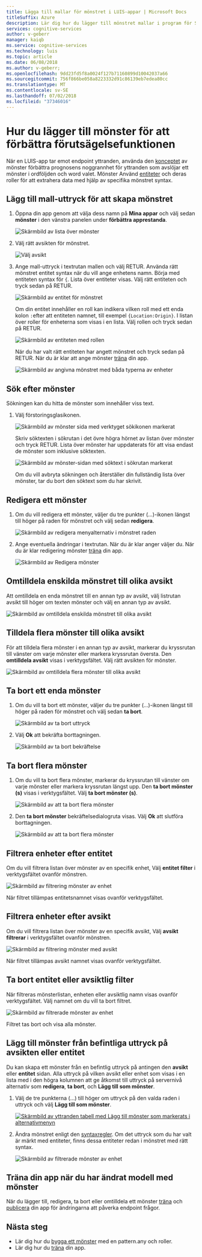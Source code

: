 ```yaml
---
title: Lägga till mallar för mönstret i LUIS-appar | Microsoft Docs
titleSuffix: Azure
description: Lär dig hur du lägger till mönstret mallar i program för Språkförståelse (LUIS) att förbättra förutsägelsefunktionen.
services: cognitive-services
author: v-geberr
manager: kaiqb
ms.service: cognitive-services
ms.technology: luis
ms.topic: article
ms.date: 06/08/2018
ms.author: v-geberr;
ms.openlocfilehash: 9dd23fd5f8a0024f127b71160899d10042037a66
ms.sourcegitcommit: 756f866be058a8223332d91c86139eb7edea80cc
ms.translationtype: MT
ms.contentlocale: sv-SE
ms.lasthandoff: 07/02/2018
ms.locfileid: "37346016"
---
```

# <a name="how-to-add-patterns-to-improve-prediction-accuracy"></a>Hur du lägger till mönster för att förbättra förutsägelsefunktionen
När en LUIS-app tar emot endpoint yttranden, använda den [konceptet](luis-concept-patterns.md) av mönster förbättra prognosens noggrannhet för yttranden som avslöjar ett mönster i ordföljden och word valet. Mönster Använd [entiteter](luis-concept-entity-types.md) och deras roller för att extrahera data med hjälp av specifika mönstret syntax. 

## <a name="add-template-utterance-to-create-pattern"></a>Lägg till mall-uttryck för att skapa mönstret
1. Öppna din app genom att välja dess namn på **Mina appar** och välj sedan **mönster** i den vänstra panelen under **förbättra apprestanda**.

    ![Skärmbild av lista över mönster](./media/luis-how-to-model-intent-pattern/patterns-1.png)

2. Välj rätt avsikten för mönstret. 

    ![Välj avsikt](./media/luis-how-to-model-intent-pattern/patterns-2.png)

3. Ange mall-uttryck i textrutan mallen och välj RETUR. Använda rätt mönstret entitet syntax när du vill ange enhetens namn. Börja med entiteten syntax för `{`. Lista över entiteter visas. Välj rätt entiteten och tryck sedan på RETUR. 

    ![Skärmbild av entitet för mönstret](./media/luis-how-to-model-intent-pattern/patterns-3.png)

    Om din entitet innehåller en roll kan indikera vilken roll med ett enda kolon `:`efter att entiteten namnet, till exempel `{Location:Origin}`. I listan över roller för enheterna som visas i en lista. Välj rollen och tryck sedan på RETUR. 

    ![Skärmbild av entiteten med rollen](./media/luis-how-to-model-intent-pattern/patterns-4.png)

    När du har valt rätt entiteten har angett mönstret och tryck sedan på RETUR. När du är klar att ange mönster [träna](luis-how-to-train.md) din app.

    ![Skärmbild av angivna mönstret med båda typerna av enheter](./media/luis-how-to-model-intent-pattern/patterns-5.png)

## <a name="search-patterns"></a>Sök efter mönster
Sökningen kan du hitta de mönster som innehåller viss text.  

1. Välj förstoringsglasikonen.

    ![Skärmbild av mönster sida med verktyget sökikonen markerat](./media/luis-how-to-model-intent-pattern/search-icon.png)

    Skriv söktexten i sökrutan i det övre högra hörnet av listan över mönster och tryck RETUR. Lista över mönster har uppdaterats för att visa endast de mönster som inklusive söktexten.

    ![Skärmbild av mönster-sidan med söktext i sökrutan markerat](./media/luis-how-to-model-intent-pattern/search-text.png)

    Om du vill avbryta sökningen och återställer din fullständig lista över mönster, tar du bort den söktext som du har skrivit.

<!-- TBD: should I be able to click on the magnifying glass again to close the search box? It doesn't reset the list. -->

## <a name="edit-a-pattern"></a>Redigera ett mönster
1. Om du vill redigera ett mönster, väljer du tre punkter (...)-ikonen längst till höger på raden för mönstret och välj sedan **redigera**. 

    ![Skärmbild av redigera menyalternativ i mönstret raden](./media/luis-how-to-model-intent-pattern/patterns-three-dots.png) 

2. Ange eventuella ändringar i textrutan. När du är klar anger väljer du. När du är klar redigering mönster [träna](luis-how-to-train.md) din app.

    ![Skärmbild av Redigera mönster](./media/luis-how-to-model-intent-pattern/edit-pattern.png)

## <a name="reassign-individual-pattern-to-different-intent"></a>Omtilldela enskilda mönstret till olika avsikt

Att omtilldela en enda mönstret till en annan typ av avsikt, välj listrutan avsikt till höger om texten mönster och välj en annan typ av avsikt.

![Skärmbild av omtilldela enskilda mönstret till olika avsikt](./media/luis-how-to-model-intent-pattern/reassign-individual-pattern.png)

## <a name="reassign-several-patterns-to-different-intent"></a>Tilldela flera mönster till olika avsikt

För att tilldela flera mönster i en annan typ av avsikt, markerar du kryssrutan till vänster om varje mönster eller markera kryssrutan översta. Den **omtilldela avsikt** visas i verktygsfältet. Välj rätt avsikten för mönster. 

![Skärmbild av omtilldela flera mönster till olika avsikt](./media/luis-how-to-model-intent-pattern/reassign-many-patterns.png)

## <a name="delete-a-single-pattern"></a>Ta bort ett enda mönster

1. Om du vill ta bort ett mönster, väljer du tre punkter (...)-ikonen längst till höger på raden för mönstret och välj sedan **ta bort**. 

    ![Skärmbild av ta bort uttryck](./media/luis-how-to-model-intent-pattern/patterns-three-dots-ddl.png)

2. Välj **Ok** att bekräfta borttagningen.

    ![Skärmbild av ta bort bekräftelse](./media/luis-how-to-model-intent-pattern/confirm-delete.png)

## <a name="delete-several-patterns"></a>Ta bort flera mönster

1. Om du vill ta bort flera mönster, markerar du kryssrutan till vänster om varje mönster eller markera kryssrutan längst upp. Den **ta bort mönster (s)** visas i verktygsfältet. Välj **ta bort mönster (s)**.  

    ![Skärmbild av att ta bort flera mönster](./media/luis-how-to-model-intent-pattern/delete-many-patterns.png)

2. Den **ta bort mönster** bekräftelsedialogruta visas. Välj **Ok** att slutföra borttagningen.

    ![Skärmbild av att ta bort flera mönster](./media/luis-how-to-model-intent-pattern/delete-many-patterns-confirmation.png)

## <a name="filter-pattern-list-by-entity"></a>Filtrera enheter efter entitet

Om du vill filtrera listan över mönster av en specifik enhet, Välj **entitet filter** i verktygsfältet ovanför mönstren. 

![Skärmbild av filtrering mönster av enhet](./media/luis-how-to-model-intent-pattern/filter-entities-1.png)

När filtret tillämpas entitetsnamnet visas ovanför verktygsfältet. 

## <a name="filter-pattern-list-by-intent"></a>Filtrera enheter efter avsikt

Om du vill filtrera listan över mönster av en specifik avsikt, Välj **avsikt filtrerar** i verktygsfältet ovanför mönstren. 

![Skärmbild av filtrering mönster med avsikt](./media/luis-how-to-model-intent-pattern/filter-intents-1.png)

När filtret tillämpas avsikt namnet visas ovanför verktygsfältet. 

## <a name="remove-entity-or-intent-filter"></a>Ta bort entitet eller avsiktlig filter
När filtreras mönsterlistan, enheten eller avsiktlig namn visas ovanför verktygsfältet. Välj namnet om du vill ta bort filtret.

![Skärmbild av filtrerade mönster av enhet](./media/luis-how-to-model-intent-pattern/filter-entities-2.png)

Filtret tas bort och visa alla mönster. 

## <a name="add-pattern-from-existing-utterance-on-intent-or-entity-page"></a>Lägg till mönster från befintliga uttryck på avsikten eller entitet
Du kan skapa ett mönster från en befintlig uttryck på antingen den **avsikt** eller **entitet** sidan. Alla uttryck på vilken avsikt eller enhet som visas i en lista med i den högra kolumnen att ge åtkomst till uttryck på servernivå alternativ som **redigera**, **ta bort**, och **Lägg till som mönster**.

1. Välj de tre punkterna (...) till höger om uttryck på den valda raden i uttryck och välj **Lägg till som mönster**.

    [![](./media/luis-how-to-model-intent-pattern/add-pattern-from-utterance.png "Skärmbild av yttranden tabell med Lägg till mönster som markerats i alternativmenyn")](./media/luis-how-to-model-intent-pattern/add-pattern-from-utterance.png)

2. Ändra mönstret enligt den [syntaxregler](luis-concept-patterns.md#pattern-syntax). Om det uttryck som du har valt är märkt med entiteter, finns dessa entiteter redan i mönstret med rätt syntax.

    ![Skärmbild av filtrerade mönster av enhet](./media/luis-how-to-model-intent-pattern/confirm-patterns-modal.png)

## <a name="train-your-app-after-changing-model-with-patterns"></a>Träna din app när du har ändrat modell med mönster
När du lägger till, redigera, ta bort eller omtilldela ett mönster [träna](luis-how-to-train.md) och [publicera](luis-how-to-publish-app.md) din app för ändringarna att påverka endpoint frågor. 

## <a name="next-steps"></a>Nästa steg

* Lär dig hur du [bygga ett mönster](luis-tutorial-pattern.md) med en pattern.any och roller.
* Lär dig hur du [träna](luis-how-to-train.md) din app.